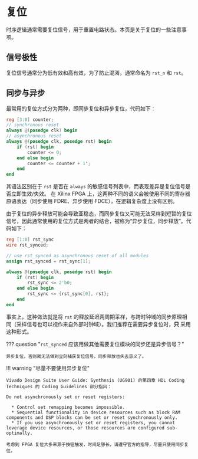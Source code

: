 # 复位

时序逻辑通常需要复位信号，用于重置电路状态。本页是关于复位的一些注意事项。

## 信号极性

复位信号通常分为低有效和高有效，为了防止混淆，通常命名为 `rst_n` 和 `rst`。

## 同步与异步

最常用的复位方式分为两种，即同步复位和异步复位，代码如下：

```verilog
reg [3:0] counter;
// synchronous reset
always @(posedge clk) begin
// asynchronous reset
always @(posedge clk, posedge rst) begin
    if (rst) begin
        counter <= 0;
    end else begin
        counter <= counter + 1';
    end
end
```

其语法区别在于 `rst` 是否在 `always` 的敏感信号列表中，而表现差异是复位信号是否立即生效/失效。
在 Xilinx FPGA 上，这两种不同的语义会被使用不同的寄存器原语表达（同步使用 FDRE、异步使用 FDCE），在逻辑复杂度上没有区别。

由于复位的异步释放可能会导致亚稳态，而同步复位又可能无法采样到短暂的复位信号，因此通常使用的复位方式是两者的结合，被称为“异步复位，同步释放”。代码如下：

```verilog
reg [1:0] rst_sync
wire rst_synced;

// use rst_synced as asynchronous reset of all modules
assign rst_synced = rst_sync[1];

always @(posedge clk, posedge rst) begin
    if (rst) begin
        rst_sync <= 2'b0;
    end else begin
        rst_sync <= {rst_sync[0], rst};
    end
end
```

事实上，这种做法就是将 `rst` 的释放延迟两周期采样，与跨时钟域的同步原理相同（采样信号也可以视作来自外部时钟域）。我们推荐在需要异步复位时，**只** 采用这种形式。

??? question "`rst_synced` 应该用做其他需要复位模块的同步还是异步信号？"

    异步复位，否则就无法做到立刻捕获复位信号，同步释放也失去意义了。

!!! warning "尽量不要使用异步复位"

    Vivado Design Suite User Guide: Synthesis (UG901) 的第四章 HDL Coding Techniques 的 Coding Guidelines 部分指出：

    Do not asynchronously set or reset registers:  

      * Control set remapping becomes impossible.
      * Sequential functionality in device resources such as block RAM components and DSP blocks can be set or reset synchronously only.
      * If you use asynchronously set or reset registers, you cannot leverage device resources, or those resources are configured sub-optimally.
    
    考虑到 FPGA 复位大多来源于按钮触发，时间足够长，请遵守官方的指导，尽量只使用同步复位。
